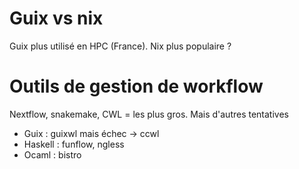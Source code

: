 # Guix vs nix 

Guix plus utilisé en HPC (France). Nix plus populaire ?

# Outils de gestion de workflow
Nextflow, snakemake, CWL = les plus gros.
Mais d'autres tentatives
- Guix : guixwl mais échec -> ccwl
- Haskell : funflow, ngless
- Ocaml : bistro

